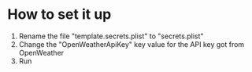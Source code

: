 # How to set it up

1. Rename the file "template.secrets.plist" to "secrets.plist"
2. Change the "OpenWeatherApiKey" key value for the API key got from OpenWeather
3. Run

